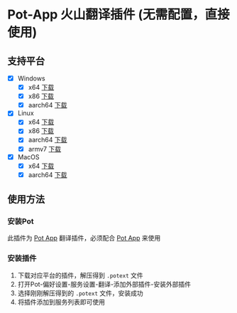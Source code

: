 # Pot-App 火山翻译插件 (无需配置，直接使用)

## 支持平台

- [x] Windows
  - [x] x64 [下载](https://ghproxy.com/https://github.com/TechDecryptor/pot-app-translate-plugin-volcengine/releases/latest/download/x86_64-pc-windows-msvc.zip)
  - [x] x86 [下载](https://ghproxy.com/https://github.com/TechDecryptor/pot-app-translate-plugin-volcengine/releases/latest/download/i686-pc-windows-msvc.zip)
  - [x] aarch64 [下载](https://ghproxy.com/https://github.com/TechDecryptor/pot-app-translate-plugin-volcengine/releases/latest/download/aarch64-pc-windows-msvc.zip)
- [x] Linux
  - [x] x64 [下载](https://ghproxy.com/https://github.com/TechDecryptor/pot-app-translate-plugin-volcengine/releases/latest/download/x86_64-unknown-linux-gnu.zip)
  - [x] x86 [下载](https://ghproxy.com/https://github.com/TechDecryptor/pot-app-translate-plugin-volcengine/releases/latest/download/i686-unknown-linux-gnu.zip)
  - [x] aarch64 [下载](https://ghproxy.com/https://github.com/TechDecryptor/pot-app-translate-plugin-volcengine/releases/latest/download/aarch64-unknown-linux-gnu.zip)
  - [x] armv7 [下载](https://ghproxy.com/https://github.com/TechDecryptor/pot-app-translate-plugin-volcengine/releases/latest/download/armv7-unknown-linux-gnueabihf.zip)
- [x] MacOS
  - [x] x64 [下载](https://ghproxy.com/https://github.com/TechDecryptor/pot-app-translate-plugin-volcengine/releases/latest/download/x86_64-apple-darwin.zip)
  - [x] aarch64 [下载](https://ghproxy.com/https://github.com/TechDecryptor/pot-app-translate-plugin-volcengine/releases/latest/download/aarch64-apple-darwin.zip)

## 使用方法

### 安装Pot

此插件为 [Pot App](https://github.com/pot-app/pot-desktop) 翻译插件，必须配合 [Pot App](https://github.com/pot-app/pot-desktop) 来使用

### 安装插件

1. 下载对应平台的插件，解压得到 `.potext` 文件
2. 打开Pot-偏好设置-服务设置-翻译-添加外部插件-安装外部插件
3. 选择刚刚解压得到的 `.potext` 文件，安装成功
4. 将插件添加到服务列表即可使用
